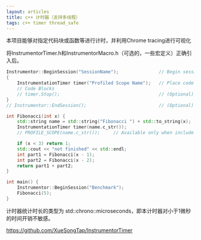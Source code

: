 ```yaml
---
layout: articles
title: c++ 计时器（支持多线程）
tags: c++ timer thread_safe
---
```


本项目能够对指定代码块或函数等进行计时，并利用Chrome tracing进行可视化

将InstrumentorTimer.h和InstrumentorMacro.h（可选的，一些宏定义）正确引入后。

```cpp
Instrumentor::BeginSession("SessionName");               // Begin session 
{
    InstrumentationTimer timer("Profiled Scope Name");   // Place code like this in scopes you'd like to include in profiling
    // Code Blocks
    // timer.Stop();                                     // (Optional) Stop timing manually, timer's destructor will call this function automatically
}
// Instrumentor::EndSession();                           // (Optional) End Session manually, Instrumentor's destuctor will call this function automatically
```


```cpp
int Fibonacci(int x) {
    std::string name = std::string("Fibonacci ") + std::to_string(x);
    InstrumentationTimer timer(name.c_str());
    // PROFILE_SCOPE(name.c_str());     // Available only when include header file 'InstrumentorMacro.h'

    if (x < 3) return 1;
    std::cout << "not finished" << std::endl;
    int part1 = Fibonacci(x - 1);
    int part2 = Fibonacci(x - 2);
    return part1 + part2;
}

int main() {
    Instrumentor::BeginSession("Benchmark");
    Fibonacci(5);
}
```

计时器统计时长的类型为 std::chrono::microseconds，即本计时器对小于1微秒的时间开销不敏感。



https://github.com/XueSongTap/InstrumentorTimer